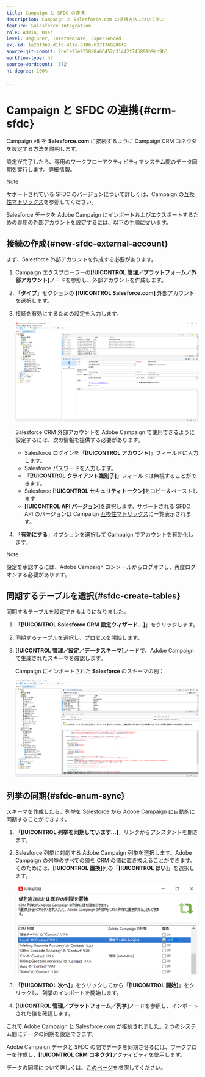 ```yaml
---
title: Campaign と SFDC の連携
description: Campaign と Salesforce.com の連携方法について学ぶ
feature: Salesforce Integration
role: Admin, User
level: Beginner, Intermediate, Experienced
exl-id: 1e20f3b9-d1fc-411c-810b-6271360286f9
source-git-commit: 2ce1ef1e935080a66452c31442f745891b9ab9b3
workflow-type: ht
source-wordcount: '372'
ht-degree: 100%

---
```


# Campaign と SFDC の連携{#crm-sfdc}

Campaign v8 を **Salesforce.com** に接続するように Campaign CRM コネクタを設定する方法を説明します。

設定が完了したら、専用のワークフローアクティビティでシステム間のデータ同期を実行します。[詳細情報](crm-data-sync.md)。

>[!NOTE]
>
>サポートされている SFDC のバージョンについて詳しくは、Campaign の[互換性マトリックス](../start/compatibility-matrix.md)を参照してください。


Salesforce データを Adobe Campaign にインポートおよびエクスポートするための専用の外部アカウントを設定するには、以下の手順に従います。

## 接続の作成{#new-sfdc-external-account}

まず、Salesforce 外部アカウントを作成する必要があります。

1. Campaign エクスプローラーの&#x200B;**[!UICONTROL 管理／プラットフォーム／外部アカウント]**&#x200B;ノードを参照し、外部アカウントを作成します。
1. 「**タイプ**」セクションの **[!UICONTROL Salesforce.com]** 外部アカウントを選択します。
1. 接続を有効にするための設定を入力します。

   ![](assets/sfdc-external-account.png)

   Salesforce CRM 外部アカウントを Adobe Campaign で使用できるように設定するには、次の情報を提供する必要があります。

   * Salesforce ログインを「**[!UICONTROL アカウント]**」フィールドに入力します。
   * Salesforce パスワードを入力します。
   * 「**[!UICONTROL クライアント識別子]**」フィールドは無視することができます。
   * Salesforce **[!UICONTROL セキュリティトークン]**&#x200B;をコピー＆ペーストします
   * **[!UICONTROL API バージョン]**&#x200B;を選択します。サポートされる SFDC API のバージョンは Campaign [互換性マトリックス](../start/compatibility-matrix.md)に一覧表示されます。

1. 「**有効にする**」オプションを選択して Campaign でアカウントを有効化します。

>[!NOTE]
>
>設定を承認するには、Adobe Campaign コンソールからログオフし、再度ログオンする必要があります。

## 同期するテーブルを選択{#sfdc-create-tables}

同期するテーブルを設定できるようになりました。

1. 「**[!UICONTROL Salesforce CRM 設定ウィザード...]**」をクリックします。
1. 同期するテーブルを選択し、プロセスを開始します。
1. **[!UICONTROL 管理／設定／データスキーマ]**&#x200B;ノードで、Adobe Campaign で生成されたスキーマを確認します。

   Campaign にインポートされた **Salesforce** のスキーマの例：

   ![](assets/sfdc-schemas.png)

## 列挙の同期{#sfdc-enum-sync}

スキーマを作成したら、列挙を Salesforce から Adobe Campaign に自動的に同期することができます。

1. 「**[!UICONTROL 列挙を同期しています...]**」リンクからアシスタントを開きます。
1. Salesforce 列挙に対応する Adobe Campaign 列挙を選択します。Adobe Campaign の列挙のすべての値を CRM の値に置き換えることができます。そのためには、**[!UICONTROL 置換]**&#x200B;列の「**[!UICONTROL はい]**」を選択します。

   ![](assets/sfdc-enum.png)

1. 「**[!UICONTROL 次へ]**」をクリックしてから「**[!UICONTROL 開始]**」をクリックし、列挙のインポートを開始します。

1. **[!UICONTROL 管理／プラットフォーム／列挙]**&#x200B;ノードを参照し、インポートされた値を確認します。


これで Adobe Campaign と Salesforce.com が接続されました。2 つのシステム間にデータの同期を設定できます。

Adobe Campaign データと SFDC の間でデータを同期させるには、ワークフローを作成し、**[!UICONTROL CRM コネクタ]**&#x200B;アクティビティを使用します。

データの同期について詳しくは、[このページ](crm-data-sync.md)を参照してください。
